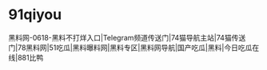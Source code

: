 # 91qiyou
黑料网-0618-黑料不打烊入口|Telegram频道传送门|74猫导航主站|74猫传送门|78黑料网|51吃瓜|黑料曝料网|黑料专区|黑料网导航|国产吃瓜|黑料|今日吃瓜在线|881比鸭
